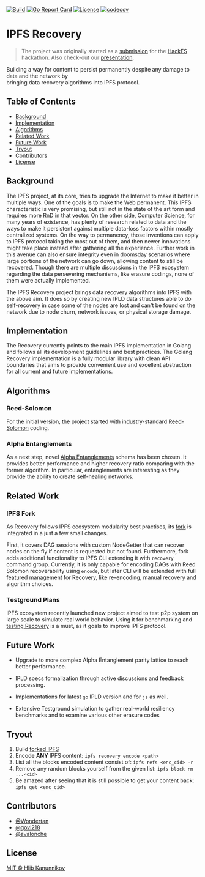 [![Build](https://img.shields.io/circleci/build/github/Wondertan/go-ipfs-recovery.svg?style=svg)](https://circleci.com/gh/Wondertan/go-ipfs-recovery)
[![Go Report Card](https://goreportcard.com/badge/github.com/Wondertan/go-ipfs-recovery)](https://goreportcard.com/report/github.com/Wondertan/go-ipfs-recovery)
[![License](https://img.shields.io/github/license/Wondertan/go-ipfs-recovery.svg?maxAge=2592000)](https://github.com/Wondertan/go-ipfs-recovery/blob/master/LICENSE)
[![codecov](https://codecov.io/gh/Wondertan/go-ipfs-recovery/branch/master/graph/badge.svg)](https://codecov.io/gh/Wondertan/go-ipfs-recovery)

# IPFS Recovery

> The project was originally started as a [submission](https://hack.ethglobal.co/hackfs/teams/recBTnbaJZ9h8JJUE/rec909D6romwHglDV) 
> for the [HackFS](https://hackfs.com/) hackathon. Also check-out our [presentation](https://drive.google.com/file/d/1wyO7Zt5gAXuQUOh2Nlf_lhEjdZO2MelQ/view).

Building a way for content to persist permanently despite any damage to data and the network by  
bringing data recovery algorithms into IPFS protocol.

## Table of Contents

- [Background](#background)
- [Implementation](#implementation)
- [Algorithms](#algorithms)
- [Related Work](#related-work)
- [Future Work](#future-work)
- [Tryout](#tryout)
- [Contributors](#contributors)
- [License](#license)

## Background

The IPFS project, at its core, tries to upgrade the Internet to make it better in multiple ways. One of the goals is to 
make the Web permanent. This IPFS characteristic is very promising, but still not in the state of the art form and 
requires more RnD in that vector. On the other side, Computer Science, for many years of existence, has plenty of research
related to data and the ways to make it persistent against multiple data-loss factors within mostly 
centralized systems. On the way to permanency, those inventions can apply to IPFS protocol taking the most out of them, 
and then newer innovations might take place instead after gathering all the experience. Further work in this avenue can 
also ensure integrity even in doomsday scenarios where large portions of the network can go down, allowing content to 
still be recovered. Though there are multiple discussions in the IPFS ecosystem regarding the data persevering mechanisms, 
like erasure codings, none of them were actually implemented.

The IPFS Recovery project brings data recovery algorithms into IPFS with the above aim. It does so by creating new IPLD 
data structures able to do self-recovery in case some of the nodes are lost and can't be found on the network due to 
node churn, network issues, or physical storage damage.

## Implementation

The Recovery currently points to the main IPFS implementation in Golang and follows all its development guidelines and
best practices. The Golang Recovery implementation is a fully modular library with clean API boundaries that aims to 
provide convenient use and excellent abstraction for all current and future implementations.

## Algorithms

### Reed-Solomon

For the initial version, the project started with industry-standard [Reed-Solomon](https://www2.cs.duke.edu/courses/spring10/cps296.3/rs_scribe.pdf) 
coding.

### Alpha Entanglements

As a next step, novel [Alpha Entanglements](https://arxiv.org/pdf/1810.02974.pdf) schema has been chosen. It provides
better performance and higher recovery ratio comparing with the former algorithm. In particular, entanglements are
interesting as they provide the ability to create self-healing networks.

## Related Work

### IPFS Fork

As Recovery follows IPFS ecosystem modularity best practises, 
its [fork](https://github.com/Wondertan/go-ipfs/tree/recovery) is integrated in a just a few small changes. 

First, it covers DAG sessions
with custom NodeGetter that can recover nodes on the fly if content is requested but not found.
Furthermore, fork adds additional functionality to IPFS CLI extending it with `recovery` command group. Currently, 
it is only capable for encoding DAGs with Reed Solomon recoverability using `encode`, but later CLI will be extended with
full featured management for Recovery, like re-encoding, manual recovery and algorithm choices.

### Testground Plans

IPFS ecosystem recently launched new project aimed to test p2p system on large scale to simulate real world behavior. 
Using it for benchmarking and [testing Recovery](https://github.com/avalonche/bitswap-recovery) is a must, 
as it goals to improve IPFS protocol.

## Future Work

- Upgrade to more complex Alpha Entanglement parity lattice to reach better
  performance.
  
- IPLD specs formalization through active discussions and feedback processing.

- Implementations for latest `go` IPLD version and for `js` as well.

- Extensive Testground simulation to gather real-world resiliency benchmarks and
  to examine various other erasure codes

## Tryout

1. Build [forked IPFS](https://github.com/Wondertan/go-ipfs/tree/recovery)
2. Encode **ANY** IPFS content: `ipfs recovery encode <path>`
3. List all the blocks encoded content consist of: `ipfs refs <enc_cid> -r`
4. Remove any random blocks yourself from the given list: `ipfs block rm ...<cid>`
5. Be amazed after seeing that it is still possible to get your content back: `ipfs get <enc_cid>`

## Contributors

- [@Wondertan](https://github.com/Wondertan)
- [@govi218](https://github.com/govi218)
- [@avalonche](https://github.com/avalonche)

## License

[MIT © Hlib Kanunnikov](https://github.com/Wondertan/go-ipfs-recovery/blob/master/LICENSE)

